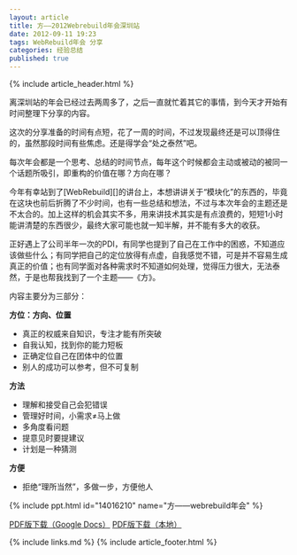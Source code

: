 ```yaml
---
layout: article
title: 方——2012Webrebuild年会深圳站
date: 2012-09-11 19:23
tags: WebRebuild年会 分享
categories: 经验总结
published: true
---
```


{% include  article_header.html %}

离深圳站的年会已经过去两周多了，之后一直就忙着其它的事情，到今天才开始有时间整理下分享的内容。

这次的分享准备的时间有点短，花了一周的时间，不过发现最终还是可以顶得住的，虽然那段时间有些焦虑。还是得学会“处之泰然”吧。

每次年会都是一个思考、总结的时间节点，每年这个时候都会主动或被动的被同一个话题所吸引，即重构的价值在哪？方向在哪？

今年有幸站到了[WebRebuild][]的讲台上，本想讲讲关于“模块化”的东西的，毕竟在这块也前后折腾了不少时间，也有一些总结和想法，不过与本次年会的主题还是不太合的。加上这样的机会其实不多，用来讲技术其实是有点浪费的，短短1小时能讲清楚的东西很少，最终大家可能也就一知半解，并不能有多大的收获。

正好遇上了公司半年一次的PDI，有同学也提到了自己在工作中的困惑，不知道应该做些什么；有同学把自己的定位放得有点虚，自我感觉不错，可是并不容易生成真正的价值；也有同学面对各种需求时不知道如何处理，觉得压力很大，无法泰然，于是也帮我找到了一个主题——《方》。

内容主要分为三部分：

**方位：方向、位置**

- 真正的权威来自知识，专注才能有所突破
- 自我认知，找到你的能力短板
- 正确定位自己在团体中的位置
- 别人的成功可以参考，但不可复制

**方法**

- 理解和接受自己会犯错误
- 管理好时间，小需求≠马上做
- 多角度看问题
- 提意见时要提建议
- 计划是一种猜测

**方便**

- 拒绝“理所当然”，多做一步，方便他人

{% include ppt.html id="14016210" name="方——webrebuild年会" %}

[PDF版下载（Google Docs）](https://docs.google.com/open?id=0B1bFPv0NBDwUZ25oVGtMWHpzdkE) [PDF版下载（本地）](http://www.cssforest.org/blog/index.php?s=file_download&id=32)

{% include links.md %}
{% include article_footer.html %}
